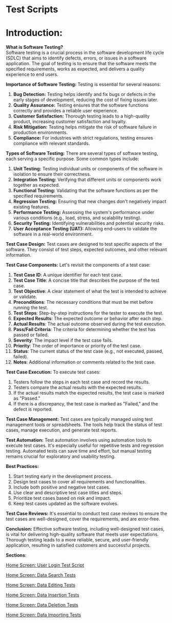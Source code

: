 # Test Scripts

# Introduction:

**What is Software Testing?**<br>
Software testing is a crucial process in the software development life cycle (SDLC) that aims to identify defects, errors, or issues in a software application. The goal of testing is to ensure that the software meets the specified requirements, works as expected, and delivers a quality experience to end users.

**Importance of Software Testing:**
Testing is essential for several reasons:

1. **Bug Detection:** Testing helps identify and fix bugs or defects in the early stages of development, reducing the cost of fixing issues later.
2. **Quality Assurance:** Testing ensures that the software functions correctly and provides a reliable user experience.
3. **Customer Satisfaction:** Thorough testing leads to a high-quality product, increasing customer satisfaction and loyalty.
4. **Risk Mitigation:** Testing helps mitigate the risk of software failure in production environments.
5. **Compliance:** For industries with strict regulations, testing ensures compliance with relevant standards.

**Types of Software Testing:**
There are several types of software testing, each serving a specific purpose. Some common types include:

1. **Unit Testing:** Testing individual units or components of the software in isolation to ensure their correctness.
2. **Integration Testing:** Verifying that different units or components work together as expected.
3. **Functional Testing:** Validating that the software functions as per the specified requirements.
4. **Regression Testing:** Ensuring that new changes don't negatively impact existing features.
5. **Performance Testing:** Assessing the system's performance under various conditions (e.g., load, stress, and scalability testing).
6. **Security Testing:** Identifying vulnerabilities and potential security risks.
7. **User Acceptance Testing (UAT):** Allowing end-users to validate the software in a real-world environment.

**Test Case Design:**
Test cases are designed to test specific aspects of the software. They consist of test steps, expected outcomes, and other relevant information.

**Test Case Components:**
Let's revisit the components of a test case:

1. **Test Case ID**: A unique identifier for each test case.
2. **Test Case Title**: A concise title that describes the purpose of the test case.
3. **Test Objective**: A clear statement of what the test is intended to achieve or validate.
4. **Preconditions**: The necessary conditions that must be met before running the test.
5. **Test Steps**: Step-by-step instructions for the tester to execute the test.
6. **Expected Results**: The expected outcome or behavior after each step.
7. **Actual Results**: The actual outcome observed during the test execution.
8. **Pass/Fail Criteria**: The criteria for determining whether the test has passed or failed.
9. **Severity**: The impact level if the test case fails.
10. **Priority**: The order of importance or priority of the test case.
11. **Status**: The current status of the test case (e.g., not executed, passed, failed).
12. **Notes**: Additional information or comments related to the test case.

**Test Case Execution:**
To execute test cases:

1. Testers follow the steps in each test case and record the results.
2. Testers compare the actual results with the expected results.
3. If the actual results match the expected results, the test case is marked as "Passed."
4. If there is a discrepancy, the test case is marked as "Failed," and the defect is reported.

**Test Case Management:**
Test cases are typically managed using test management tools or spreadsheets. The tools help track the status of test cases, manage execution, and generate test reports.

**Test Automation:**
Test automation involves using automation tools to execute test cases. It's especially useful for repetitive tests and regression testing. Automated tests can save time and effort, but manual testing remains crucial for exploratory and usability testing.

**Best Practices:**

1. Start testing early in the development process.
2. Design test cases to cover all requirements and functionalities.
3. Include both positive and negative test cases.
4. Use clear and descriptive test case titles and steps.
5. Prioritize test cases based on risk and impact.
6. Keep test cases updated as the software evolves.

**Test Case Reviews:**
It's essential to conduct test case reviews to ensure the test cases are well-designed, cover the requirements, and are error-free.

**Conclusion:**
Effective software testing, including well-designed test cases, is vital for delivering high-quality software that meets user expectations. Thorough testing leads to a more reliable, secure, and user-friendly application, resulting in satisfied customers and successful projects.

**Sections**:

[Home Screen: User Login Test Script](Test%20Scripts%20b7fe2112ff5b4ab3b8f02e6b38b2ef2e/Home%20Screen%20User%20Login%20Test%20Script%20fcb4205a2daf4ba4a18475ba20af121f.md)

[Home Screen: Data Search Tests](Test%20Scripts%20b7fe2112ff5b4ab3b8f02e6b38b2ef2e/Home%20Screen%20Data%20Search%20Tests%20807995878b7c4f7e8c0edf055e821cbd.md)

[Home Screen: Data Editing Tests](Test%20Scripts%20b7fe2112ff5b4ab3b8f02e6b38b2ef2e/Home%20Screen%20Data%20Editing%20Tests%200a77a45c064b4c68aff35958df412ba7.md)

[Home Screen: Data Insertion Tests](Test%20Scripts%20b7fe2112ff5b4ab3b8f02e6b38b2ef2e/Home%20Screen%20Data%20Insertion%20Tests%206044c21fd7894bf9babfd8398b43133d.md)

[Home Screen: Data Deletion Tests](Test%20Scripts%20b7fe2112ff5b4ab3b8f02e6b38b2ef2e/Home%20Screen%20Data%20Deletion%20Tests%20b8f06a0d7d754de49c2ee4d6a36a80e6.md)

[Home Screen: Data Importing Tests](Test%20Scripts%20b7fe2112ff5b4ab3b8f02e6b38b2ef2e/Home%20Screen%20Data%20Importing%20Tests%20723887868852425a9ec9269198ecdfd2.md)
